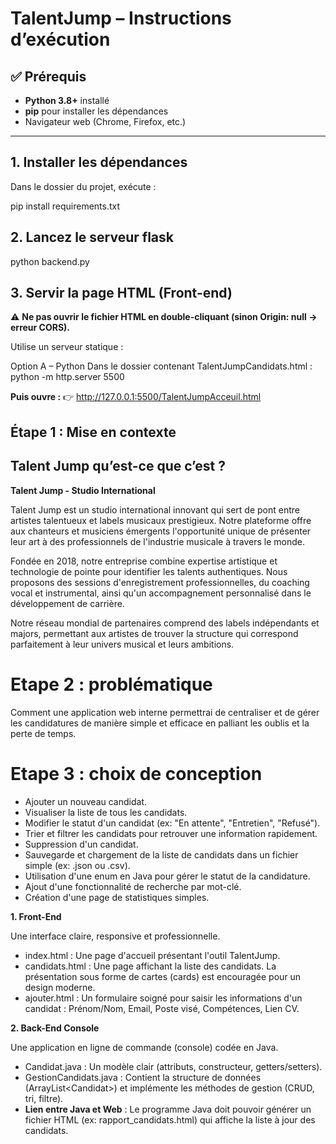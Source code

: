 # TalentJump – Instructions d’exécution

## ✅ Prérequis
- **Python 3.8+** installé
- **pip** pour installer les dépendances
- Navigateur web (Chrome, Firefox, etc.)

---

## 1. Installer les dépendances
Dans le dossier du projet, exécute :


pip install requirements.txt

## 2. Lancez le serveur flask

python backend.py

## 3. Servir la page HTML (Front-end)
⚠️ **Ne pas ouvrir le fichier HTML en double-cliquant (sinon Origin: null → erreur CORS).**

Utilise un serveur statique :

Option A – Python
Dans le dossier contenant TalentJumpCandidats.html :
python -m http.server 5500

**Puis ouvre :**
👉 http://127.0.0.1:5500/TalentJumpAcceuil.html


## 

## 

## **Étape 1 : Mise en contexte**

## 

## **Talent Jump qu’est-ce que c’est ?** 

 

**Talent Jump \- Studio International**

Talent Jump est un studio international innovant qui sert de pont entre artistes talentueux et labels musicaux prestigieux. Notre plateforme offre aux chanteurs et musiciens émergents l'opportunité unique de présenter leur art à des professionnels de l'industrie musicale à travers le monde.

Fondée en 2018, notre entreprise combine expertise artistique et technologie de pointe pour identifier les talents authentiques. Nous proposons des sessions d'enregistrement professionnelles, du coaching vocal et instrumental, ainsi qu'un accompagnement personnalisé dans le développement de carrière.

Notre réseau mondial de partenaires comprend des labels indépendants et majors, permettant aux artistes de trouver la structure qui correspond parfaitement à leur univers musical et leurs ambitions.

# **Etape 2 : problématique**

Comment une application web interne permettrai de centraliser et de gérer les candidatures de manière simple et efficace en palliant les oublis et la perte de temps.

# **Etape 3 : choix de conception**

* Ajouter un nouveau candidat.  
* Visualiser la liste de tous les candidats.  
* Modifier le statut d'un candidat (ex: "En attente", "Entretien", "Refusé").  
* Trier et filtrer les candidats pour retrouver une information rapidement.  
* Suppression d'un candidat.  
* Sauvegarde et chargement de la liste de candidats dans un fichier simple (ex: .json ou .csv).  
* Utilisation d'une enum en Java pour gérer le statut de la candidature.  
* Ajout d'une fonctionnalité de recherche par mot-clé.  
* Création d'une page de statistiques simples.

 

**1\. Front-End**

Une interface claire, responsive et professionnelle.

* index.html : Une page d'accueil présentant l'outil TalentJump.  
* candidats.html : Une page affichant la liste des candidats. La présentation sous forme de cartes (cards) est encouragée pour un design moderne.  
* ajouter.html : Un formulaire soigné pour saisir les informations d'un candidat : Prénom/Nom, Email, Poste visé, Compétences, Lien CV.

**2\. Back-End Console**

Une application en ligne de commande (console) codée en Java.

* Candidat.java : Un modèle clair (attributs, constructeur, getters/setters).  
* GestionCandidats.java : Contient la structure de données (ArrayList\<Candidat\>) et implémente les méthodes de gestion (CRUD, tri, filtre).  
* **Lien entre Java et Web** : Le programme Java doit pouvoir générer un fichier HTML (ex: rapport\_candidats.html) qui affiche la liste à jour des candidats.

 

 

 

